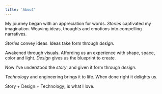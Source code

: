 ```yaml
---
title: 'About'
---
```


My journey began with an appreciation for words. <em>Stories</em> captivated my imagination. Weaving ideas, thoughts and emotions into compelling narratives.

<em>Stories</em> convey ideas. Ideas take form through <em>design</em>.

Awakened through visuals. Affording us an experience with shape, space, color and light. <em>Design</em> gives us the blueprint to create.

Now I've understood the <em>story</em>, and given it form through <em>design</em>.

<em>Technology</em> and engineering brings it to life. When done right it delights us.

Story + Design + Technology; is what I love.
